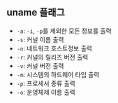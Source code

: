 ## uname 플래그

- `-a`: `-i`, `-p`를 제외한 모든 정보를 출력
- `-s`: 커널 이름 출력
- `-n`: 네트워크 호스트정보 출력
- `-r`: 커널의 릴리즈 버전 출력
- `-v`: 커널 버전 출력
- `-m`: 시스템의 하드웨어 타입 출력
- `-p`: 프로세서 종류 출력
- `-o`: 운영체제 이름 출력